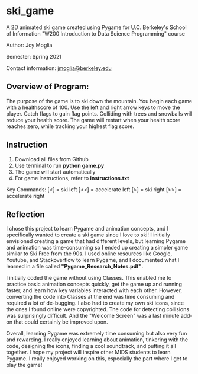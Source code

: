 # ski_game
A 2D animated ski game created using Pygame for U.C. Berkeley's School of Information "W200 Introduction to Data Science Programming" course

Author: Joy Moglia

Semester: Spring 2021

Contact information: jmoglia@berkeley.edu


## Overview of Program:

The purpose of the game is to ski down the mountain. You begin each game with a healthscore of 100. Use the left and right arrow keys to move the player. Catch flags to gain flag points. Colliding with trees and snowballs will reduce your health score. The game will restart when your health score reaches zero, while tracking your highest flag score. 

## Instruction

1. Download all files from Github
2. Use terminal to run **python game.py**
3. The game will start automatically
4. For game instructions, refer to **instructions.txt** 

Key Commands:
    [<] = ski left
    [<<] = accelerate left
    [>] = ski right
    [>>] = accelerate right

## Reflection

I chose this project to learn Pygame and animation concepts, and I specifically wanted to create a ski game since I love to ski! I initially envisioned creating a game that had different levels, but learning Pygame and animation was time-consuming so I ended up creating a simpler game similar to Ski Free from the 90s. I used online resources like Google, Youtube, and Stackoverflow to learn Pygame, and I documented what I learned in a file called **"Pygame_Research_Notes.pdf"**.  

I initially coded the game without using Classes. This enabled me to practice basic animation concepts quickly, get the game up and running faster, and learn how key variables interacted with each other. However, converting the code into Classes at the end was time consuming and required a lot of de-bugging. I also had to create my own ski icons, since the ones I found online were copyrighted. The code for detecting collisions was surprisingly difficult. And the "Welcome Screen" was a last minute add-on that could certainly be improved upon.

Overall, learning Pygame was extremely time consuming but also very fun and rewarding. I really enjoyed learning about animation, tinkering with the code, designing the icons, finding a cool soundtrack, and putting it all together. I hope my project will inspire other MIDS students to learn Pygame. I really enjoyed working on this, especially the part where I get to play the game!

